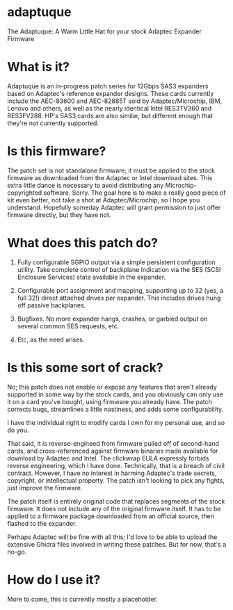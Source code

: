 # adaptuque
The Adaptuque: A Warm Little Hat for your stock Adaptec Expander Firmware

# What is it?

Adaptuque is an in-progress patch series for 12Gbps SAS3 expanders
based on Adaptec's reference expander designs.  These cards currently
include the AEC-83600 and AEC-82885T sold by Adaptec/Microchip, IBM,
Lenovo and others, as well as the nearly identical Intel RES3TV360 and
RES3FV288.  HP's SAS3 cards are also similar, but different enough
that they're not currently supported.

# Is this firmware?

The patch set is not standalone firmware; it must be applied to the
stock firmware as downloaded from the Adaptec or Intel download sites.
This extra little dance is necessary to avoid distributing any
Microchip-copyrighted software. Sorry. The goal here is to make a
really good piece of kit even better, not take a shot at
Adaptec/Microchip, so I hope you understand.  Hopefully someday
Adaptec will grant permission to just offer firmware directly, but
they have not.

# What does this patch do?

1) Fully configurable SGPIO output via a simple persistent
configuration utility.  Take complete control of backplane indication
via the SES (SCSI Enclosure Services) state available in the expander.

2) Configurable port assignment and mapping, supporting up to 32 (yes,
a full 32!) direct attached drives per expander.  This includes drives
hung off passive backplanes.

3) Bugfixes.  No more expander hangs, crashes, or garbled output on
several common SES requests, etc.

4) Etc, as the need arises.

# Is this some sort of crack?

No; this patch does not enable or expose any features that aren't
already supported in some way by the stock cards, and you obviously
can only use it on a card you've bought, using firmware you already
have. The patch corrects bugs, streamlines a little nastiness, and
adds some configurability.

I have the individual right to modify cards I own for my personal use,
and so do you.

That said, it _is_ reverse-engineed from firmware pulled off of
second-hand cards, and cross-referenced against firmware binaries made
available for download by Adaptec and Intel.  The clickwrap EULA
expressly forbids reverse engineering, which I have done.
Technically, that is a breach of civil contract.  However, I have no
interest in harming Adaptec's trade secrets, copyright, or
intellectual property.  The patch isn't looking to pick any fights,
just improve the firmware.

The patch itself is entirely original code that replaces segments of
the stock firmware.  It does not include any of the original firmware
itself. It has to be applied to a firmware package downloaded from an
official source, then flashed to the expander.

Perhaps Adaptec will be fine with all this; I'd love to be able to
upload the extensive Ghidra files involved in writing these patches.
But for now, that's a no-go.

# How do I use it?

More to come, this is currently mostly a placeholder.